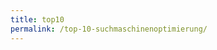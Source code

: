 ```yaml
---
title: top10
permalink: /top-10-suchmaschinenoptimierung/
---
```



<!-- Global site tag (gtag.js) - Google Analytics -->
<script async src="https://www.googletagmanager.com/gtag/js?id=UA-85993724-7"></script>
<script>
  window.dataLayer = window.dataLayer || [];
  function gtag(){dataLayer.push(arguments);}
  gtag('js', new Date());

  gtag('config', 'UA-85993724-7');
</script>


<!-- styles.css Link -->
<link rel="stylesheet" href="/style.css">

<!-- font Link -->
<link href="https://fonts.googleapis.com/css?family=Dosis:300,400,700" rel="stylesheet">

<link rel="stylesheet" href="https://use.fontawesome.com/releases/v5.0.12/css/all.css" integrity="sha384-G0fIWCsCzJIMAVNQPfjH08cyYaUtMwjJwqiRKxxE/rx96Uroj1BtIQ6MLJuheaO9" crossorigin="anonymous">

<!-- charset -->
<meta charset="UTF-8">

<!-- Responsive Shizz -->
<meta name="viewport" content="initial-scale=1, maximum-scale=1, user-scalable=0">

<link rel="shortcut icon" href="/favicon.ico" type="image/x-icon">
<link rel="icon" href="/favicon.ico" type="image/x-icon">

</head>
<body>
